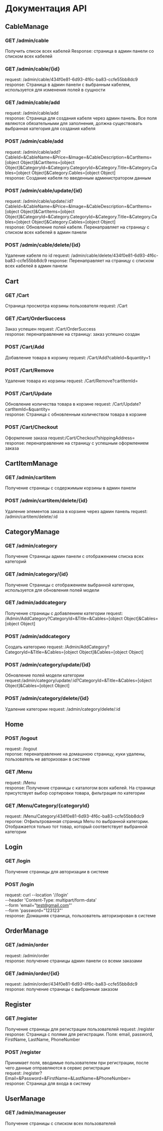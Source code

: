 # Документация API

## CableManage
### GET /admin/cable
Получить список всех кабелей
Response: страница в админ панели со списком всех кабелей
### GET /admin/cable/{id}
request: /admin/cable/434f0e81-6d93-4f6c-ba83-ccfe55bb8dc9      
response: Страница в админ панели с выбранным кабелем, используется для изменения полей в сущности
### GET /admin/cable/add
request: /admin/cable/add           
response: Страница для создания кабеля через админ панель. Все поля являются обязательными для заполнения, должна существовать выбранная категория для создания кабеля
### POST /admin/cable/add
request: /admin/cable/add?CableId=<uuid>&CableName=<string>&Price=<integer>&Image=<string>&CableDescription=<string>&CartItems=[object Object]&CartItems=[object Object]&CategoryId=<uuid>&Category.CategoryId=<uuid>&Category.Title=<string>&Category.Cables=[object Object]&Category.Cables=[object Object]       
response: Создание кабеля по введенным администратором данным
### POST /admin/cable/update/{id}
request: /admin/cable/update/:id?CableId=<uuid>&CableName=<string>&Price=<integer>&Image=<string>&CableDescription=<string>&CartItems=[object Object]&CartItems=[object Object]&CategoryId=<uuid>&Category.CategoryId=<uuid>&Category.Title=<string>&Category.Cables=[object Object]&Category.Cables=[object Object]        
response: Обновление полей кабеля. Перенаправляет на страницу с списком всех кабелей в админ панели
### POST /admin/cable/delete/{id}
Удаление кабеля по id
request: /admin/cable/delete/434f0e81-6d93-4f6c-ba83-ccfe55bb8dc9
response: Перенаправляет на страницу с списком всех кабелей в админ панели


## Cart
### GET /Cart
Страница просмотра корзины пользователя
request: /Cart
### GET /Cart/OrderSuccess
Заказ успешен
request: /Cart/OrderSuccess     
response: перенаправление на страницу: заказ успешно создан
### POST /Cart/Add
Добавление товара в корзину
request: /Cart/Add?cableId=<uuid>&quantity=1
### POST /Cart/Remove
Удаление товара из корзины
request: /Cart/Remove?cartItemId=<uuid>
### POST /Cart/Update
Обновление количества товара в корзине
request: /Cart/Update?cartItemId=<uuid>&quantity=<integer>          
response: Страница с обновленным количеством товара в корзине
### POST /Cart/Checkout
Оформление заказа
request:/Cart/Checkout?shippingAddress=<string>         
response: перенаправление на страницу с успешным оформлением заказа


## CartItemManage
### GET /admin/cartitem
Получение страницы с содержимым корзины в админ панели
### POST /admin/cartitem/delete/{id}
Удаление элементов заказа в корзине через админ панель
request: /admin/cartitem/delete/:id


## CategoryManage
### GET /admin/category
Получение Страницы админ панели с отображением списка всех категорий
### GET /admin/category/{id}
Получение Страницы с отображением выбранной категории, используется для обновления полей модели
### GET /admin/addcategory
Получение страницы с добавлением категории
request: /Admin/AddCategory?CategoryId=<uuid>&Title=<string>&Cables=[object Object]&Cables=[object Object]
### POST /admin/addcategory
Создать категорию
request: /Admin/AddCategory?CategoryId=<uuid>&Title=<string>&Cables=[object Object]&Cables=[object Object]
### POST /admin/category/update/{id}
Обновление полей модели категории
request:/admin/category/update/:id?CategoryId=<uuid>&Title=<string>&Cables=[object Object]&Cables=[object Object]
### POST /admin/category/delete/{id}
Удаление категории
request: /admin/category/delete/:id

## Home
### POST /logout
request: /logout        
reponse: перенаправление на домашнюю страницу, куки удалены, пользователь не авторизован в системе 
### GET /Menu
request: /Menu      
response: Получение страницы с каталогом всех кабелей. На странице присутствует выбор сортировки товара, фильтрация по категории
### GET /Menu/Category/{categoryId}
request: /Menu/Category/434f0e81-6d93-4f6c-ba83-ccfe55bb8dc9        
reponse: Отфильтрованная страница Menu по выбранной категории. Отображается только тот товар, который соответствует выбранной категории

## Login
### GET /login
Получение страницы для авторизации в системе 
### POST /login
request: curl --location '//login' \
--header 'Content-Type: multipart/form-data' \
--form 'email="test@gmail.com"' \
--form 'password="123123"'  
response: Домашняя страница, пользователь авторизирован в системе

## OrderManage
### GET /admin/order
request: /admin/order       
response: получение страницы админ панели со всеми заказами
### GET /admin/order/{id}
request: /admin/order/434f0e81-6d93-4f6c-ba83-ccfe55bb8dc9      
response: получение страницы с выбранным заказом

## Register
### GET /register
Получение страницы для регистрации пользователей
request: /register
response: Страница с полями для регистрации. Поля: email, password, FirstName, LastName, PhoneNumber
### POST /register
Принимает поля, вводимые пользователем при регистрации, после чего данные отправляются в сервис регистрации     
request: /register?Email=<email>&Password=<string>&FirstName=<string>&LastName=<string>&PhoneNumber=<string>    
response: Страница для входа в систему 

## UserManage
### GET /admin/manageuser
Получение страницы с списком всех пользователей 


